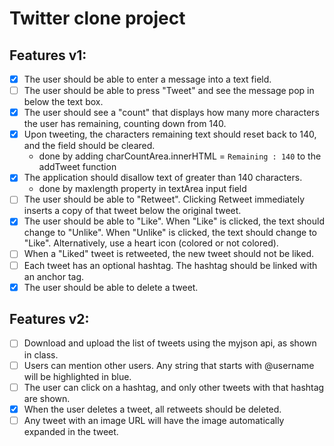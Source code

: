 # Twitter clone project

## Features v1:

* [X] The user should be able to enter a message into a text field.
* [ ] The user should be able to press "Tweet" and see the message pop in below the text box.
* [X] The user should see a "count" that displays how many more characters the user has remaining, counting down from 140.
* [X] Upon tweeting, the characters remaining text should reset back to 140, and the field should be cleared.
    - done by adding charCountArea.innerHTML = `Remaining : 140` to the addTweet function
* [X] The application should disallow text of greater than 140 characters.
    - done by maxlength property in textArea input field
* [ ] The user should be able to "Retweet". Clicking Retweet immediately inserts a copy of that tweet below the original tweet.
* [X] The user should be able to "Like". When "Like" is clicked, the text should change to "Unlike". When "Unlike" is clicked, the text should change to "Like". Alternatively, use a heart icon (colored or not colored).
* [ ] When a "Liked" tweet is retweeted, the new tweet should not be liked.
* [ ] Each tweet has an optional hashtag. The hashtag should be linked with an anchor tag.
* [X] The user should be able to delete a tweet.

## Features v2:
* [ ] Download and upload the list of tweets using the myjson api, as shown in class.
* [ ] Users can mention other users. Any string that starts with @username will be highlighted in blue.
* [ ] The user can click on a hashtag, and only other tweets with that hashtag are shown.
* [X] When the user deletes a tweet, all retweets should be deleted.
* [ ] Any tweet with an image URL will have the image automatically expanded in the tweet.
